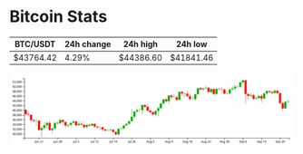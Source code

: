 # Bitcoin Stats

BTC/USDT|24h change|24h high|24h low|
|---|---|---|---|
|$43764.42|4.29%|$44386.60|$41841.46|

<img src="./chart.svg">
